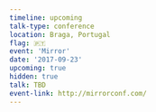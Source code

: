 ```yaml
---
timeline: upcoming
talk-type: conference
location: Braga, Portugal
flag: 🇵🇹
event: 'Mirror'
date: '2017-09-23'
upcoming: true
hidden: true
talk: TBD
event-link: http://mirrorconf.com/
---
```

